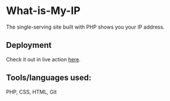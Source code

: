 # What-is-My-IP

The single-serving site built with PHP shows you your IP address.


## Deployment

Check it out in live action [here]().


## Tools/languages used:  

PHP, CSS, HTML, Git
